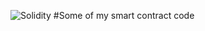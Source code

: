 ![Solidity](https://img.shields.io/badge/Solidity-%23363636.svg?style=for-the-badge&logo=solidity&logoColor=white)
#Some of my smart contract code
